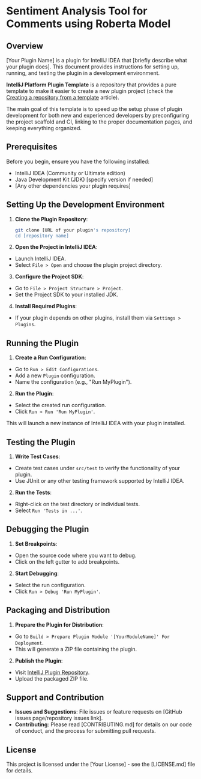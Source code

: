 # Sentiment Analysis Tool for Comments using Roberta Model

## Overview

[Your Plugin Name] is a plugin for IntelliJ IDEA that [briefly describe what your plugin does]. This document provides instructions for setting up, running, and testing the plugin in a development environment.

<!-- Plugin description -->
**IntelliJ Platform Plugin Template** is a repository that provides a pure template to make it easier to create a new plugin project (check the [Creating a repository from a template][gh:template] article).

The main goal of this template is to speed up the setup phase of plugin development for both new and experienced developers by preconfiguring the project scaffold and CI, linking to the proper documentation pages, and keeping everything organized.

[gh:template]: https://docs.github.com/en/repositories/creating-and-managing-repositories/creating-a-repository-from-a-template
<!-- Plugin description end -->

## Prerequisites

Before you begin, ensure you have the following installed:
- IntelliJ IDEA (Community or Ultimate edition)
- Java Development Kit (JDK) [specify version if needed]
- [Any other dependencies your plugin requires]

## Setting Up the Development Environment

1. **Clone the Plugin Repository**:
   ```sh
   git clone [URL of your plugin's repository]
   cd [repository name]


2. **Open the Project in IntelliJ IDEA**:
- Launch IntelliJ IDEA.
- Select `File > Open` and choose the plugin project directory.

3. **Configure the Project SDK**:
- Go to `File > Project Structure > Project`.
- Set the Project SDK to your installed JDK.

4. **Install Required Plugins**:
- If your plugin depends on other plugins, install them via `Settings > Plugins`.

## Running the Plugin

1. **Create a Run Configuration**:
- Go to `Run > Edit Configurations`.
- Add a new `Plugin` configuration.
- Name the configuration (e.g., "Run MyPlugin").

2. **Run the Plugin**:
- Select the created run configuration.
- Click `Run > Run 'Run MyPlugin'`.

This will launch a new instance of IntelliJ IDEA with your plugin installed.

## Testing the Plugin

1. **Write Test Cases**:
- Create test cases under `src/test` to verify the functionality of your plugin.
- Use JUnit or any other testing framework supported by IntelliJ IDEA.

2. **Run the Tests**:
- Right-click on the test directory or individual tests.
- Select `Run 'Tests in ...'`.

## Debugging the Plugin

1. **Set Breakpoints**:
- Open the source code where you want to debug.
- Click on the left gutter to add breakpoints.

2. **Start Debugging**:
- Select the run configuration.
- Click `Run > Debug 'Run MyPlugin'`.

## Packaging and Distribution

1. **Prepare the Plugin for Distribution**:
- Go to `Build > Prepare Plugin Module '[YourModuleName]' For Deployment`.
- This will generate a ZIP file containing the plugin.

2. **Publish the Plugin**:
- Visit [IntelliJ Plugin Repository](https://plugins.jetbrains.com/).
- Upload the packaged ZIP file.

## Support and Contribution

- **Issues and Suggestions**: File issues or feature requests on [GitHub issues page/repository issues link].
- **Contributing**: Please read [CONTRIBUTING.md] for details on our code of conduct, and the process for submitting pull requests.

## License

This project is licensed under the [Your License] - see the [LICENSE.md] file for details.

